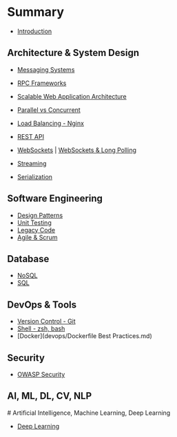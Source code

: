 # Summary

* [Introduction](README.md)

## Architecture & System Design

* [Messaging Systems](messaging/messaging.md)
* [RPC Frameworks](messaging/rpc.md)
* [Scalable Web Application Architecture](architecture/2016-05-12-scalable-web-app-distributed-system.md)
* [Parallel vs Concurrent](programming/2016-05-13-parallel-vs-concurrent.md)
* [Load Balancing - Nginx](web/2016-02-07-nginx.markdown)
* [REST API](web/2016-03-15-rest-api.md)

* [WebSockets](web/2016-05-20-more-about-websocket.md) | [WebSockets & Long Polling](web/2016-04-16-websockets-long-polling.md)
* [Streaming](web/2016-06-15-streams.md)
* [Serialization](web/2017-03-29-serialization-json-xml-protobuff-thrift-avro.md)

## Software Engineering

* [Design Patterns](software_engineering/2016-05-20-design-patterns.md)
* [Unit Testing](software_engineering/2016-06-08-unit-testing.md)
* [Legacy Code](software_engineering/2017-01-20-working-with-legacy-code.markdown)
* [Agile & Scrum](software_engineering/2016-02-11-agile-methodology.markdown)

## Database

* [NoSQL]()
* [SQL]()

## DevOps & Tools

* [Version Control - Git](tool/2016-06-05-git-version-control.md)
* [Shell - zsh, bash](tool/2016-03-04-zsh-bash.md)
* [Docker](devops/Dockerfile Best Practices.md)

## Security

* [OWASP Security](security/2016-01-18-owasp-security-top-10.markdown)

## AI, ML, DL, CV, NLP

\# Artificial Intelligence, Machine Learning, Deep Learning

* [Deep Learning](machine_learning/2017-08-02-deep-learning.md)